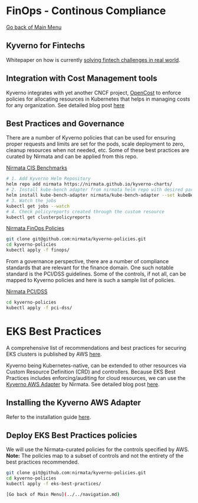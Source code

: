 # FinOps - Continous Compliance

[Go back of Main Menu](../../navigation.md)

## Kyverno for Fintechs

Whitepaper on how is currently [solving fintech challenges in real world](https://nirmata.com/2023/07/20/strengthening-governance-and-security-in-financial-institutions-with-policy-as-code-and-kyverno/).

## Integration with Cost Management tools
Kyverno integrates with yet another CNCF project, [OpenCost](https://github.com/opencost/opencost) to enforce policies for allocating resources in Kubernetes that helps in managing costs for any organization. See detailed blog post [here](https://nirmata.com/2023/05/24/policy-based-cost-management-in-kubernetes-leveraging-opencost-and-kyverno-for-maximum-efficiency/)


## Best Practices and Governance
There are a number of Kyverno policies that can be used for ensuring proper requests and limits are set for the pods, scale deployment to zero, cleanup resources when not needed, etc. Some of these best practices are curated by Nirmata and can be applied from this repo.

[Nirmata CIS Benchmarks](https://github.com/nirmata/kyverno-charts/tree/main/charts/kube-bench-adapter)
```sh
# 1. Add Kyverno Helm Repository
helm repo add nirmata https://nirmata.github.io/kyverno-charts/
# 2. Install kube-bench adapter from nirmata helm repo with desired parameters.
helm install kube-bench-adapter nirmata/kube-bench-adapter --set kubeBench.name="test-1" --set kubeBench.yaml="job-eks.yaml"
# 3. Watch the jobs
kubectl get jobs --watch
# 4. Check policyreports created through the custom resource
kubectl get clusterpolicyreports
```

[Nirmata FinOps Policies](https://github.com/nirmata/kyverno-policies/tree/main/finops)
```sh
git clone git@github.com:nirmata/kyverno-policies.git
cd kyverno-policies
kubectl apply -f finops/
```


From a governance perspective, there are a number of compliance standards that are relevant for the finance domain. One such notable standard is the PCI/DSS guidelines. Some of the controls, if not all, can be mapped to Kyverno policies and here is such a sample list of policies.

[Nirmata PCI/DSS](https://github.com/nirmata/kyverno-policies/tree/main/pci-dss)
```sh
cd kyverno-policies
kubectl apply -f pci-dss/
```

# EKS Best Practices
A comprehensive list of recommendations and best practices for securing EKS clusters is published by AWS [here](https://aws.github.io/aws-eks-best-practices/security/docs/).

Kyverno being Kubernetes-native, can be extended to other resources via Custom Resource Definition (CRD) and controllers. Because EKS Best Practices includes enforcing/auditing for cloud resources, we can use the [Kyverno AWS Adapter](https://github.com/nirmata/kyverno-aws-adapter) by Nirmata. See detailed blog post [here](https://nirmata.com/2023/04/04/enforcing-security-best-practices-for-amazon-eks-using-kyverno/).

## Installing the Kyverno AWS Adapter
Refer to the installation guide [here](https://github.com/nirmata/kyverno-aws-adapter/blob/main/docs/getting_started.md).

## Deploy EKS Best Practices policies
We will use the Nirmata-curated policies for the controls specified by AWS.
**Note:** The policies map to a subset of controls and not the entirety of the best practices recommended.

```sh
git clone git@github.com:nirmata/kyverno-policies.git
cd kyverno-policies
kubectl apply -f eks-best-practices/

[Go back of Main Menu](../../navigation.md)